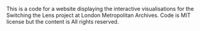 This is a code for a website displaying the interactive visualisations for the Switching the Lens project at London Metropolitan Archives.
Code is MIT license but the content is All rights reserved.
